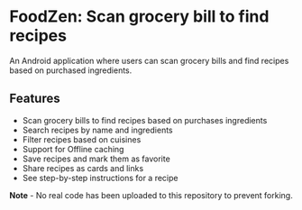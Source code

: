 # FoodZen: Scan grocery bill to find recipes

An Android application where users can scan grocery bills and find recipes based on purchased ingredients.


## Features

- Scan grocery bills to find recipes based on purchases ingredients
- Search recipes by name and ingredients
- Filter recipes based on cuisines 
- Support for Offline caching
- Save recipes and mark them as favorite
- Share recipes as cards and links
- See step-by-step instructions for a recipe

**Note** - No real code has been uploaded to this repository to prevent forking.

